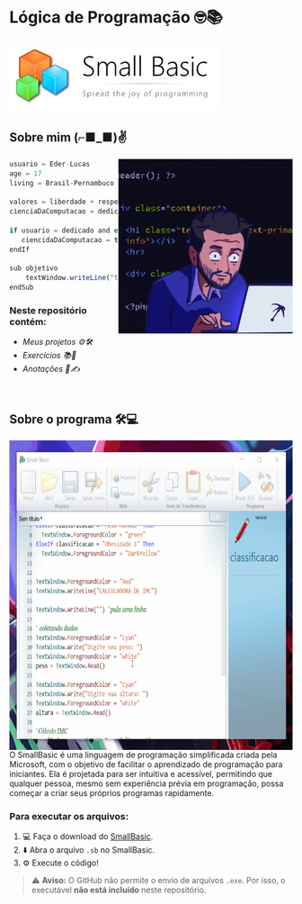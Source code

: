 # Lógica de Programação 🤓📚

![Logo do SmallBasic](images/smallBasic-logo.jpg)

## Sobre mim (⌐■_■)✌

<img align="right" src="images/programando.gif" width="310" height="310">

~~~javascript
usuario = Eder-Lucas
age = 17
living = Brasil-Pernambuco

valores = liberdade + respeito
cienciaDaComputacao = dedicacao + estudos

if usuario = dedicado and estudioso then
   ciencidaDaComputacao = true
endIf

sub objetivo
    textWindow.writeLine("tornar a vida mais prática")
endSub

~~~
### Neste repositório contém:
 - _Meus projetos ⚙️🛠️_<br>
 - _Exercícios 📚🧠_<br>
 - _Anotações 📝✍️_<br></p>

<br>

## Sobre o programa 🛠️💻

<img align="right" src="images/smallBasic-gif.gif" width="650" height="550">

O SmallBasic é uma linguagem de programação simplificada criada pela Microsoft, com o objetivo de facilitar o aprendizado de programação para iniciantes. Ela é projetada para ser intuitiva e acessível, permitindo que qualquer pessoa, mesmo sem experiência prévia em programação, possa começar a criar seus próprios programas rapidamente.

### Para executar os arquivos:

1. 💻 Faça o download do [SmallBasic](https://smallbasic-publicwebsite.azurewebsites.net/).
2. ⬇️ Abra o arquivo `.sb` no SmallBasic.
3. ⚙️ Execute o código!

> ⚠️ **Aviso:** O GitHub não permite o envio de arquivos `.exe`. Por isso, o executável **não está incluído** neste repositório.




 
